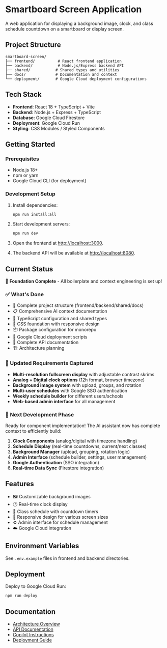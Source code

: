 # Smartboard Screen Application

A web application for displaying a background image, clock, and class schedule countdown on a smartboard or display screen.

## Project Structure

```text
smartboard-screen/
├── frontend/          # React frontend application
├── backend/           # Node.js/Express backend API
├── shared/           # Shared types and utilities
├── docs/             # Documentation and context
└── deployment/       # Google Cloud deployment configurations
```

## Tech Stack

- **Frontend**: React 18 + TypeScript + Vite
- **Backend**: Node.js + Express + TypeScript
- **Database**: Google Cloud Firestore
- **Deployment**: Google Cloud Run
- **Styling**: CSS Modules / Styled Components

## Getting Started

### Prerequisites

- Node.js 18+
- npm or yarn
- Google Cloud CLI (for deployment)

### Development Setup

1. Install dependencies:

   ```bash
   npm run install:all
   ```

2. Start development servers:

   ```bash
   npm run dev
   ```

3. Open the frontend at [http://localhost:3000](http://localhost:3000).

4. The backend API will be available at [http://localhost:8080](http://localhost:8080).

## Current Status

🎯 **Foundation Complete** - All boilerplate and context engineering is set up!

### ✅ What's Done

- 📁 Complete project structure (frontend/backend/shared/docs)
- 📋 Comprehensive AI context documentation
- 🔧 TypeScript configuration and shared types
- 🎨 CSS foundation with responsive design
- 📦 Package configuration for monorepo
- 🚀 Google Cloud deployment scripts
- 📖 Complete API documentation
- 🏗️ Architecture planning

### 🎯 Updated Requirements Captured

- **Multi-resolution fullscreen display** with adjustable contrast skrims
- **Analog + Digital clock options** (12h format, browser timezone)
- **Background image system** with upload, groups, and rotation
- **Multi-user schedules** with Google SSO authentication
- **Weekly schedule builder** for different users/schools
- **Web-based admin interface** for all management

### 🔄 Next Development Phase

Ready for component implementation! The AI assistant now has complete context to efficiently build:

1. **Clock Components** (analog/digital with timezone handling)
2. **Schedule Display** (real-time countdowns, current/next classes)
3. **Background Manager** (upload, grouping, rotation logic)
4. **Admin Interface** (schedule builder, settings, user management)
5. **Google Authentication** (SSO integration)
6. **Real-time Data Sync** (Firestore integration)

## Features

- 🖼️ Customizable background images
- 🕐 Real-time clock display
- 📅 Class schedule with countdown timers
- 📱 Responsive design for various screen sizes
- ⚙️ Admin interface for schedule management
- ☁️ Google Cloud integration

## Environment Variables

See `.env.example` files in frontend and backend directories.

## Deployment

Deploy to Google Cloud Run:

```bash
npm run deploy
```

## Documentation

- [Architecture Overview](./docs/architecture.md)
- [API Documentation](./docs/api.md)
- [Copilot Instructions](./.github/copilot-instructions.md)
- [Deployment Guide](./docs/deployment.md)
